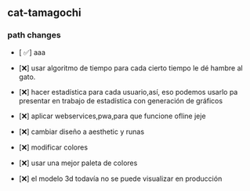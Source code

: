## cat-tamagochi
### path changes
- [ ✅] aaa

 - [❌] usar algoritmo de tiempo para cada cierto tiempo le dé hambre al gato.

- [❌] hacer estadística para cada usuario,así,
eso podemos usarlo pa presentar en trabajo de 
estadística  con generación de gráficos 
- [❌] aplicar webservices,pwa,para 
que funcione ofline jeje 
- [❌]  cambiar diseño a aesthetic y runas 
- [❌]  modificar colores
- [❌]  usar una mejor paleta de colores
- [❌]  el modelo 3d todavía no se puede visualizar en producción 